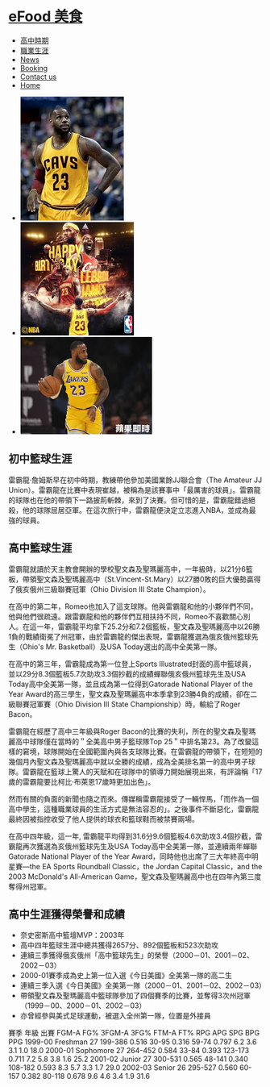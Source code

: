 <div id="header">
  <div class="container">
    <h1><a href="index.html" title="eFood 首頁" id="logo">eFood 美食</a></h1>
    <div id="nav">
      <ul><li><a href="about.html" title="高中">高中時期</a></li><li><a href="menu.html" title="職業生涯">職業生涯</a></li><li><a href="news.html" title="最新消息">News</a></li><li><a href="booking.html" title="線上訂位">Booking</a></li><li><a href="contact.html" title="聯絡我們">Contact us</a></li><li class="home"><a href="index.html" title="回首頁">Home</a></li></ul>
    </div>
  </div>
  <div id="banner">
    <ul class="bxslider">
      <li><img src="1.jpg" alt="pic" /></li>
      <li><img src="2.jpg" alt="pic" /></li>
      <li><img src="3.jpg" alt="pic" /></li>
    </ul>
  </div>
</div>

<h2>初中籃球生涯</h2>
雷霸龍·詹姆斯早在初中時期，教練帶他參加美國業餘JJ聯合會（The Amateur JJ Union）。雷霸龍在比賽中表現崔越，被稱為是該賽事中「最厲害的球員」。雷霸龍的球隊也在他的帶領下一路披荊斬棘，來到了決賽。但可惜的是，雷霸龍錯過絕殺，他的球隊屈居亞軍。在這次旅行中，雷霸龍便決定立志進入NBA，並成為最強的球員。

<h2>高中籃球生涯</h2>
雷霸龍就讀於天主教會開辦的學校聖文森及聖瑪麗高中，一年級時，以21分6籃板，帶領聖文森及聖瑪麗高中（St.Vincent-St.Mary）以27勝0敗的巨大優勢贏得了俄亥俄州三級聯賽冠軍（Ohio Division III State Champion）。

在高中的第二年，Romeo也加入了這支球隊。他與雷霸龍和他的小夥伴們不同，他與他們很疏遠。跟雷霸龍和他的夥伴們互相扶持不同，Romeo不喜歡關心別人。在這一年，雷霸龍平均拿下25.2分和7.2個籃板，聖文森及聖瑪麗高中以26勝1負的戰績衛冕了州冠軍，由於雷霸龍的傑出表現，雷霸龍獲選為俄亥俄州籃球先生（Ohio's Mr. Basketball）及USA Today選出的高中全美第一隊。

在高中的第三年，雷霸龍成為第一位登上Sports Illustrated封面的高中籃球員，並以29分8.3個籃板5.7次助攻3.3個抄截的成績蟬聯俄亥俄州籃球先生及USA Today高中全美第一隊，並且成為第一位得到Gatorade National Player of the Year Award的高三學生，聖文森及聖瑪麗高中本季拿到23勝4負的成績，卻在二級聯賽冠軍賽（Ohio Division III State Championship）時，輸給了Roger Bacon。

雷霸龍在經歷了高中三年級與Roger Bacon的比賽的失利，所在的聖文森及聖瑪麗高中球隊僅在當時的＂全美高中男子籃球隊Top 25＂中排名第23。為了改變這樣的窘境，球隊開始在全國範圍內與各支球隊比賽。在雷霸龍的帶領下，在短短的幾個月內聖文森及聖瑪麗高中就以全勝的成績，成為全美排名第一的高中男子球隊。雷霸龍在籃球上驚人的天賦和在球隊中的領導力開始展現出來，有評論稱「17歲的雷霸龍要比柯比·布萊恩17歲時更加出色」。

然而有關的負面的新聞也隨之而來。傳媒稱雷霸龍接受了一輛悍馬，「而作為一個高中學生，這種職業球員的生活方式是無法容忍的」。之後事件不斷惡化，雷霸龍最終因被指控收受了他人提供的球衣和籃球鞋而被禁賽兩場。

在高中四年級，這一年, 雷霸龍平均得到31.6分9.6個籃板4.6次助攻3.4個抄截，雷霸龍再次獲選為亥俄州籃球先生及USA Today高中全美第一隊，並連續兩年蟬聯Gatorade National Player of the Year Award，同時他也出席了三大年終高中明星賽—the EA Sports Roundball Classic，the Jordan Capital Classic，and the 2003 McDonald's All-American Game，聖文森及聖瑪麗高中也在四年內第三度奪得州冠軍。
<h2>高中生涯獲得榮譽和成績</h2>
<ul>
<li>奈史密斯高中籃壇MVP：2003年</li>
<li>高中四年籃球生涯中總共獲得2657分、892個籃板和523次助攻</li>
<li>連續三季獲得俄亥俄州「高中籃球先生」的榮譽（2000－01、2001－02、2002－03）</li>
<li>2000-01賽季成為史上第一位入選《今日美國》全美第一隊的高二生</li>
<li>連續三季入選《今日美國》全美第一隊（2000－01、2001－02、2002－03）</li>
<li>帶領聖文森及聖瑪麗高中籃球隊參加了四個賽季的比賽，並奪得3次州冠軍（1999－00、2000－01、2002－03）</li>
<li>亦曾經參與美式足球運動，被選入全州第一隊，位置是外接員</li>
  </ul>
賽季	  年級	     出賽	FGM-A	 FG%	 3FGM-A	 3FG%	 FTM-A	 FT%	 RPG APG SPG BPG PPG
1999-00	Freshman	27	199-386	0.516	30-95	  0.316	59-74	  0.797	6.2	3.6	3.1	1.0	18.0
2000-01	Sophomore	27	264-452	0.584	33-84	  0.393	123-173	0.711	7.2	5.8	3.8	1.6	25.2
2001-02	Junior	  27	300-531	0.565	48-141	0.340	108-182	0.593	8.3	5.7	3.3	1.7	29.0
2002-03	Senior	  26	295-527	0.560	60-157	0.382	80-118	0.678	9.6	4.6	3.4	1.9	31.6


